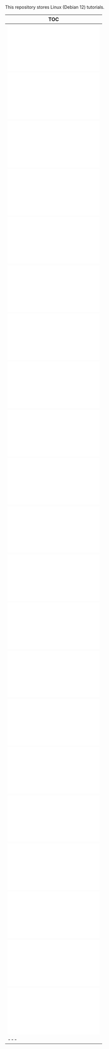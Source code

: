 This repository stores Linux (Debian 12) tutorials.

| TOC |
| --- |
| ![1 Hello Linux!](/tutorials/1%20Hello%20Linux!.md) |
| ![2 How to install Debian on Windows](/tutorials/2%20How%20to%20install%20Debian%20on%20Windows.md) |
| ![3 C++ & Python Environment Configuration on Linux Tutorial](/tutorials/3%20C++%20&%20Python%20Environment%20Configuration%20on%20Linux%20Tutorial.md) |
| ![4 How to edit files on Linux](/tutorials/4%20How%20to%20edit%20files%20on%20Linux.md) |
| ![5 Linux directory structure and commands](/tutorials/5%20Linux%20directory%20structure%20and%20commands.md) |
| ![6 Linux file commands](/tutorials/6%20Linux%20file%20commands.md) |
| ![7 Linux user and permission commands](/tutorials/7%20Linux%20user%20and%20permission%20commands.md) |
| ![8 Tricks for a real Linuxer](/tutorials/8%20Tricks%20for%20a%20real%20Linuxer.md) |
| ![9 Some trivial contents on Linux](/tutorials/9%20Some%20trivial%20contents%20on%20Linux.md) |
| ![10 Linux network commands](/tutorials/10%20Linux%20network%20commands.md) |
| ![11 Linux process commands](/tutorials/11%20Linux%20process%20commands.md) |
| ![12 Linux environment variables](/tutorials/12%20Linux%20environment%20variables.md) |
| ![13 Linux compression commands](/tutorials/13%20Linux%20compression%20commands.md) |
| ![EX1 SHIT, I forgot my password again!](/tutorials/EX1%20SHIT,%20I%20forgot%20my%20password%20again!.md) |
| ![EX2 MobaXterm, go ssh it!](/tutorials/EX2%20MobaXterm,%20go%20ssh%20it!.md) |
| ![EX3 I upgraded alone](/tutorials/EX3%20I%20upgraded%20alone.md) |
| ![EX4 No, the C drive is almost full!](/tutorials/EX4%20No,%20the%20C%20drive%20is%20almost%20full!.md) |
| ![EX5 What's the first word when messing up a command](/tutorials/EX5%20What's%20the%20first%20word%20when%20messing%20up%20a%20command.md) |
| ![EX6 The way to pretend B](/tutorials/EX6%20The%20way%20to%20pretend%20B.md) |
| ![EX7 I'd rather be a bookworm](/tutorials/EX7%20I'd%20rather%20be%20a%20bookworm.md) |
| ![EX8 Return to Paradise](/tutorials/EX8%20Return%20to%20Paradise.md) |
| --- |